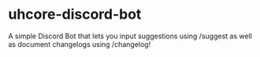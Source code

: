 # uhcore-discord-bot

A simple Discord Bot that lets you input suggestions using /suggest as well as document changelogs using /changelog!
